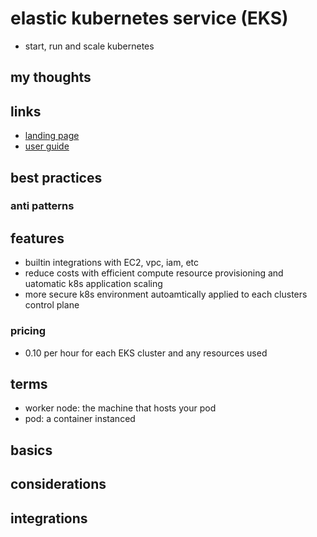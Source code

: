 # elastic kubernetes service (EKS)

- start, run and scale kubernetes

## my thoughts

## links

- [landing page](https://aws.amazon.com/eks/?did=ap_card&trk=ap_card)
- [user guide](https://docs.aws.amazon.com/eks/latest/userguide/what-is-eks.html)

## best practices

### anti patterns

## features

- builtin integrations with EC2, vpc, iam, etc
- reduce costs with efficient compute resource provisioning and uatomatic k8s application scaling
- more secure k8s environment autoamtically applied to each clusters control plane

### pricing

- 0.10 per hour for each EKS cluster and any resources used

## terms

- worker node: the machine that hosts your pod
- pod: a container instanced

## basics

## considerations

## integrations
